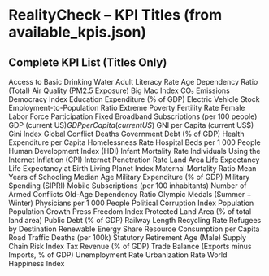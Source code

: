 # RealityCheck – KPI Titles (from available_kpis.json)

## Complete KPI List (Titles Only)

Access to Basic Drinking Water
Adult Literacy Rate
Age Dependency Ratio (Total)
Air Quality (PM2.5 Exposure)
Big Mac Index
CO₂ Emissions
Democracy Index
Education Expenditure (% of GDP)
Electric Vehicle Stock
Employment-to-Population Ratio
Extreme Poverty
Fertility Rate
Female Labor Force Participation
Fixed Broadband Subscriptions (per 100 people)
GDP (current US$)
GDP per Capita (current US$)
GNI per Capita (current US$)
Gini Index
Global Conflict Deaths
Government Debt (% of GDP)
Health Expenditure per Capita
Homelessness Rate
Hospital Beds per 1 000 People
Human Development Index (HDI)
Infant Mortality Rate
Individuals Using the Internet
Inflation (CPI)
Internet Penetration Rate
Land Area
Life Expectancy
Life Expectancy at Birth
Living Planet Index
Maternal Mortality Ratio
Mean Years of Schooling
Median Age
Military Expenditure (% of GDP)
Military Spending (SIPRI)
Mobile Subscriptions (per 100 inhabitants)
Number of Armed Conflicts
Old-Age Dependency Ratio
Olympic Medals (Summer + Winter)
Physicians per 1 000 People
Political Corruption Index
Population
Population Growth
Press Freedom Index
Protected Land Area (% of total land area)
Public Debt (% of GDP)
Railway Length
Recycling Rate
Refugees by Destination
Renewable Energy Share
Resource Consumption per Capita
Road Traffic Deaths (per 100k)
Statutory Retirement Age (Male)
Supply Chain Risk Index
Tax Revenue (% of GDP)
Trade Balance (Exports minus Imports, % of GDP)
Unemployment Rate
Urbanization Rate
World Happiness Index
